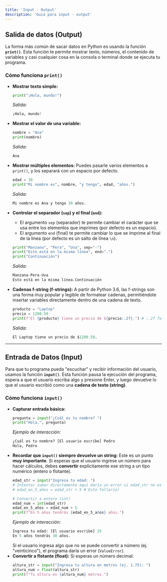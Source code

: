 ```yaml
---
title: 'Input - Output'
description: 'Guia para input - output'
---
```


## Salida de datos (Output)
La forma más común de sacar datos en Python es usando la función **`print()`**. Esta función te permite mostrar texto, números, el contenido de variables y casi cualquier cosa en la consola o terminal donde se ejecuta tu programa.
### Cómo funciona `print()`
- **Mostrar texto simple:**
    ```python
    print("¡Hola, mundo!")
    ```
    _Salida:_
    ```python
    ¡Hola, mundo!
    ```
    
- **Mostrar el valor de una variable:**
    ```python
    nombre = "Ana"
    print(nombre)
    ```
    _Salida:_
    ```python
    Ana
    ```
- **Mostrar múltiples elementos:** Puedes pasarle varios elementos a `print()`, y los separará con un espacio por defecto.
    ```python
    edad = 30
    print("Mi nombre es", nombre, "y tengo", edad, "años.")
    ```
    _Salida:_
    ```python
    Mi nombre es Ana y tengo 30 años.
    ```
- **Controlar el separador (`sep`) y el final (`end`):**
    - El argumento `sep` (separador) te permite cambiar el carácter que se usa entre los elementos que imprimes (por defecto es un espacio).
    - El argumento `end` (final) te permite cambiar lo que se imprime al final de la línea (por defecto es un salto de línea `\n`).
    ```python
    print("Manzana", "Pera", "Uva", sep="-")
    print("Esto está en la misma línea", end=".")
    print("Continuación")
    ```
    _Salida:_
    ```python
    Manzana-Pera-Uva
    Esto está en la misma línea.Continuación
    ```
- **Cadenas f-string (f-strings):** A partir de Python 3.6, las f-strings son una forma muy popular y legible de formatear cadenas, permitiéndote insertar variables directamente dentro de una cadena de texto.
    ```python
    producto = "Laptop"
    precio = 1200.50
    print(f"El {producto} tiene un precio de ${precio:.2f}.") # :.2f formatea a 2 decimales
    ```
    _Salida:_
    ```python
    El Laptop tiene un precio de $1200.50.
    ```
---
## Entrada de Datos (Input)
Para que tu programa pueda "escuchar" y recibir información del usuario, usamos la función **`input()`**. Esta función pausa la ejecución del programa, espera a que el usuario escriba algo y presione Enter, y luego devuelve lo que el usuario escribió como una **cadena de texto (string)**.
### Cómo funciona `input()`
- **Capturar entrada básica:**
    ```python
    pregunta = input("¿Cuál es tu nombre? ")
    print("Hola,", pregunta)
    ```
    _Ejemplo de interacción:_
    ```python
    ¿Cuál es tu nombre? [El usuario escribe] Pedro
    Hola, Pedro
    ```
- **Recordar que `input()` siempre devuelve un string:** Este es un punto **muy importante**. Si esperas que el usuario ingrese un número para hacer cálculos, debes **convertir** explícitamente ese string a un tipo numérico (entero o flotante).
    ```python
    edad_str = input("Ingresa tu edad: ")
    # Intentar sumar directamente aquí daría un error si edad_str no es un número
    # edad_en_5_años = edad_str + 5 # Esto fallaría!
    
    # Convertir a entero (int)
    edad_num = int(edad_str)
    edad_en_5_años = edad_num + 5
    print(f"En 5 años tendrás {edad_en_5_años} años.")
    ```
    _Ejemplo de interacción:_
    ```python
    Ingresa tu edad: [El usuario escribe] 25
    En 5 años tendrás 30 años.
    ```
    Si el usuario ingresa algo que no se puede convertir a número (ej. "veinticinco"), el programa daría un error (`ValueError`).
- **Convertir a flotante (float):** Si esperas un número decimal:
    ```python
    altura_str = input("Ingresa tu altura en metros (ej. 1.75): ")
    altura_num = float(altura_str)
    print(f"Tu altura es {altura_num} metros.")
    ```
